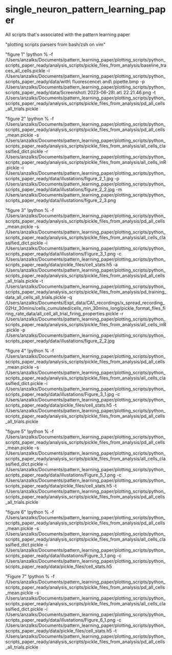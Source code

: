 # single_neuron_pattern_learning_paper
All scripts that's associated with the pattern learning paper

"plotting scripts parsers from bash/zsh on vim"

"figure 1"
!python % -f /Users/anzalks/Documents/pattern_learning_paper/plotting_scripts/python_scripts_paper_ready/analysis_scripts/pickle_files_from_analysis/baseline_traces_all_cells.pickle -i /Users/anzalks/Documents/pattern_learning_paper/plotting_scripts/python_scripts_paper_ready/data/with\ fluorescence\ and\ pipette.bmp -p /Users/anzalks/Documents/pattern_learning_paper/plotting_scripts/python_scripts_paper_ready/data/Screenshot\ 2023-06-28\ at\ 22.21.46.png -t /Users/anzalks/Documents/pattern_learning_paper/plotting_scripts/python_scripts_paper_ready/analysis_scripts/pickle_files_from_analysis/pd_all_cells_all_trials.pickle

"figure 2"
!python % -f /Users/anzalks/Documents/pattern_learning_paper/plotting_scripts/python_scripts_paper_ready/analysis_scripts/pickle_files_from_analysis/pd_all_cells_mean.pickle -s /Users/anzalks/Documents/pattern_learning_paper/plotting_scripts/python_scripts_paper_ready/analysis_scripts/pickle_files_from_analysis/all_cells_classified_dict.pickle -r /Users/anzalks/Documents/pattern_learning_paper/plotting_scripts/python_scripts_paper_ready/analysis_scripts/pickle_files_from_analysis/all_cells_inR.pickle -i /Users/anzalks/Documents/pattern_learning_paper/plotting_scripts/python_scripts_paper_ready/data/illustations/figure_2_1.jpg -p /Users/anzalks/Documents/pattern_learning_paper/plotting_scripts/python_scripts_paper_ready/data/illustations/figure_2_2.jpg -m /Users/anzalks/Documents/pattern_learning_paper/plotting_scripts/python_scripts_paper_ready/data/illustations/figure_2_3.png


"figure 3"
!python % -f /Users/anzalks/Documents/pattern_learning_paper/plotting_scripts/python_scripts_paper_ready/analysis_scripts/pickle_files_from_analysis/pd_all_cells_mean.pickle -s /Users/anzalks/Documents/pattern_learning_paper/plotting_scripts/python_scripts_paper_ready/analysis_scripts/pickle_files_from_analysis/all_cells_classified_dict.pickle -i /Users/anzalks/Documents/pattern_learning_paper/plotting_scripts/python_scripts_paper_ready/data/illustations/Figure_3_1.png -c /Users/anzalks/Documents/pattern_learning_paper/plotting_scripts/python_scripts_paper_ready/data/pickle_files/cell_stats.h5 -a /Users/anzalks/Documents/pattern_learning_paper/plotting_scripts/python_scripts_paper_ready/analysis_scripts/pickle_files_from_analysis/pd_all_cells_all_trials.pickle -t /Users/anzalks/Documents/pattern_learning_paper/plotting_scripts/python_scripts_paper_ready/analysis_scripts/pickle_files_from_analysis/pd_training_data_all_cells_all_trials.pickle -q /Users/anzalks/Documents/Expt_data/CA1_recordings/x_spread_recording_02Hz_30mins/cells_cumulated/cells_min_30mins_long/pickle_format_files_firing_rate_data/all_cell_all_trial_firing_properties.pickle -r /Users/anzalks/Documents/pattern_learning_paper/plotting_scripts/python_scripts_paper_ready/analysis_scripts/pickle_files_from_analysis/all_cells_inR.pickle -p /Users/anzalks/Documents/pattern_learning_paper/plotting_scripts/python_scripts_paper_ready/data/illustations/figure_2_2.jpg

"figure 4"
!python % -f /Users/anzalks/Documents/pattern_learning_paper/plotting_scripts/python_scripts_paper_ready/analysis_scripts/pickle_files_from_analysis/pd_all_cells_mean.pickle -s /Users/anzalks/Documents/pattern_learning_paper/plotting_scripts/python_scripts_paper_ready/analysis_scripts/pickle_files_from_analysis/all_cells_classified_dict.pickle -i /Users/anzalks/Documents/pattern_learning_paper/plotting_scripts/python_scripts_paper_ready/data/illustations/Figure_3_1.jpg -c /Users/anzalks/Documents/pattern_learning_paper/plotting_scripts/python_scripts_paper_ready/data/pickle_files/cell_stats.h5 -t /Users/anzalks/Documents/pattern_learning_paper/plotting_scripts/python_scripts_paper_ready/analysis_scripts/pickle_files_from_analysis/pd_all_cells_all_trials.pickle


"figure 5"
!python % -f /Users/anzalks/Documents/pattern_learning_paper/plotting_scripts/python_scripts_paper_ready/analysis_scripts/pickle_files_from_analysis/pd_all_cells_mean.pickle -s /Users/anzalks/Documents/pattern_learning_paper/plotting_scripts/python_scripts_paper_ready/analysis_scripts/pickle_files_from_analysis/all_cells_classified_dict.pickle -i /Users/anzalks/Documents/pattern_learning_paper/plotting_scripts/python_scripts_paper_ready/data/illustations/Figure_5_1.png -c /Users/anzalks/Documents/pattern_learning_paper/plotting_scripts/python_scripts_paper_ready/data/pickle_files/cell_stats.h5 -t /Users/anzalks/Documents/pattern_learning_paper/plotting_scripts/python_scripts_paper_ready/analysis_scripts/pickle_files_from_analysis/pd_all_cells_all_trials.pickle

"figure 6"
!python % -f /Users/anzalks/Documents/pattern_learning_paper/plotting_scripts/python_scripts_paper_ready/analysis_scripts/pickle_files_from_analysis/pd_all_cells_mean.pickle -s /Users/anzalks/Documents/pattern_learning_paper/plotting_scripts/python_scripts_paper_ready/analysis_scripts/pickle_files_from_analysis/all_cells_classified_dict.pickle -i /Users/anzalks/Documents/pattern_learning_paper/plotting_scripts/python_scripts_paper_ready/data/illustations/Figure_3_1.png -c /Users/anzalks/Documents/pattern_learning_paper/plotting_scripts/python_scripts_paper_ready/data/pickle_files/cell_stats.h5

"Figure 7"
!python % -f /Users/anzalks/Documents/pattern_learning_paper/plotting_scripts/python_scripts_paper_ready/analysis_scripts/pickle_files_from_analysis/pd_all_cells_mean.pickle -s /Users/anzalks/Documents/pattern_learning_paper/plotting_scripts/python_scripts_paper_ready/analysis_scripts/pickle_files_from_analysis/all_cells_classified_dict.pickle -i /Users/anzalks/Documents/pattern_learning_paper/plotting_scripts/python_scripts_paper_ready/data/illustations/Figure_6_1.png -c /Users/anzalks/Documents/pattern_learning_paper/plotting_scripts/python_scripts_paper_ready/data/pickle_files/cell_stats.h5 -t /Users/anzalks/Documents/pattern_learning_paper/plotting_scripts/python_scripts_paper_ready/analysis_scripts/pickle_files_from_analysis/pd_all_cells_all_trials.pickle